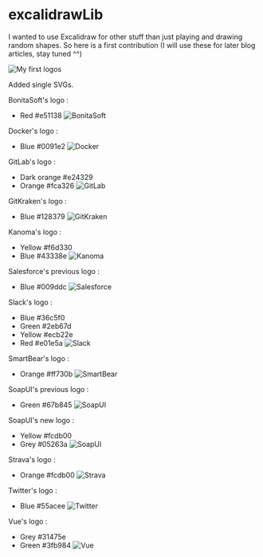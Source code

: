# excalidrawLib
I wanted to use Excalidraw for other stuff than just playing and drawing random shapes.
So here is a first contribution (I will use these for later blog articles, stay tuned ^^)

![My first logos](assets/aFewLogos.svg)


Added single SVGs.

BonitaSoft's logo :
- Red #e51138
![BonitaSoft](assets/extracted/BonitaSoft.svg)

Docker's logo :
- Blue #0091e2
![Docker](assets/extracted/Docker.svg)

GitLab's logo :
- Dark orange #e24329
- Orange	#fca326
![GitLab](assets/extracted/GitLab.svg)

GitKraken's logo :
- Blue 		#128379
![GitKraken](assets/extracted/GitKraken.svg)

Kanoma's logo :
- Yellow	#f6d330
- Blue 		#43338e
![Kanoma](assets/extracted/kanoma.svg)

Salesforce's previous logo : 
- Blue	 	#009ddc
![Salesforce](assets/extracted/Salesforce.svg)

Slack's logo :
- Blue		#36c5f0
- Green		#2eb67d
- Yellow	#ecb22e
- Red		#e01e5a
![Slack](assets/extracted/Slack.svg)

SmartBear's logo :
- Orange	#ff730b
![SmartBear](assets/extracted/smartbear.svg)

SoapUI's previous logo : 
- Green 	#67b845
![SoapUI](assets/extracted/SoapUI_oldLogo.svg)

SoapUI's new logo : 
- Yellow 	#fcdb00
- Grey 		#05263a
![SoapUI](assets/extracted/SoapUI_newLogo.svg)

Strava's logo : 
- Orange 	#fcdb00
![Strava](assets/extracted/Strava.svg)

Twitter's logo :
- Blue 		#55acee
![Twitter](assets/extracted/Twitter.svg)

Vue's logo :
- Grey 		#31475e
- Green 	#3fb984
![Vue](assets/extracted/Vue.svg)

